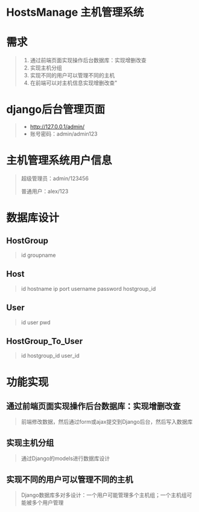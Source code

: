 # HostsManage 主机管理系统

# 需求 #
> 1. 通过前端页面实现操作后台数据库：实现增删改查
> 2. 实现主机分组
> 3. 实现不同的用户可以管理不同的主机
> 4. 在前端可以对主机信息实现增删改查"

# django后台管理页面 #
> - http://127.0.0.1/admin/
> - 账号密码：admin/admin123

# 主机管理系统用户信息 #
> 超级管理员：admin/123456
> 
> 普通用户：alex/123


# 数据库设计 #
## HostGroup ##
> id  groupname
## Host ##
> id  hostname    ip  port  username    password hostgroup_id
## User ##
> id  user    pwd
## HostGroup_To_User ##
> id  hostgroup_id    user_id


# 功能实现 #

## 通过前端页面实现操作后台数据库：实现增删改查 ##
> 前端修改数据，然后通过form或ajax提交到Django后台，然后写入数据库

## 实现主机分组 ##
> 通过Django的models进行数据库设计

## 实现不同的用户可以管理不同的主机 ##
> Django数据库多对多设计：一个用户可能管理多个主机组；一个主机组可能被多个用户管理

